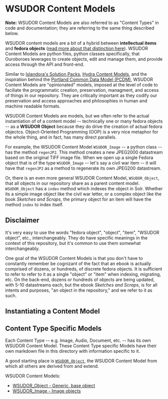 # WSUDOR Content Models

**Note:** WSUDOR Content Models are also referred to as "Content Types" in code and documentation; they are referring to the same thing described below.

WSUDOR content models are a bit of a hybrid between **intellectual items** and **fedora objects** ([read more about that distinction here](fedora_objects.md)).  WSUDOR Content Models are python files, python classes specifically, that Ouroboroes leverages to create objects, edit and manage them, and provide access through the API and front-end.

Similar to [Islandora's Solution Packs](https://wiki.duraspace.org/display/ISLANDORA711/Solution+Packs), [Hydra Content Models](https://wiki.duraspace.org/display/hydra/Hydra+objects%2C+content+models+(cModels)+and+disseminators), and the inspiration behind the [Portland Common Data Model (PCDM)](https://github.com/duraspace/pcdm/wiki), WSUDOR Content Models are "opinionated" models, imposed at the level of code to faciliate the programmatic creation, preservation, managment, and access of things in our repository.  They are critically important as they codify our preservation and access approaches and philosophies in human and machine readable formats.

WSUDOR Content Models are models, but we often refer to the actual instantiation of of a content model -- technically one or many fedora objects -- as a **WSUDOR Object** because they do drive the creation of actual fedora objectcs.  Object-Oriented Programming (OOP) is a very nice metaphor for the whole thing, and in fact, has many direct parallels.  

For example, the WSUDOR Content Model `WSUDOR_Image` -- a python class -- has the method `regenJP2`.  This method creates a new JPEG2000 datastream based on the original TIFF image file.  When we open up a single Fedora object that is of the type `WSUDOR_Image` -- let's say a civil war item -- it will have that `regenJP2` as a method to regenerate its own JPEG200 datastream.

Or, there is an even more general WSUDOR Content Model, `WSUDOR_Object`, that all objects in our repository share as a parent content model.  `WSUDOR_Object` has a `index` method which indexes the object in Solr.  Whether its a simple image object like the civil war letter, or a complex object like the book *Sketches and Scraps*, the primary object for an item will have the method `index` to index itself.  

## Disclaimer

It's very easy to use the words "fedora object", "object", "item", "WSUDOR object", etc., interchangeably.  They do have specific meanings in the context of this repository, but it's common to use them somewhat interchangeably.  

One goal of the WSUDOR Content Models is that you don't have to constantly remember be cognizant of the fact that an ebook is actually comprised of dozens, or hundreds, of discrete fedora objects.  It is sufficient to refer to refer to it as a single "object" or "item" when indexing, migrating, etc.  On the back-end, dozens or hundreds of objects are being updated, with 5-10 datastreams each, but the ebook *Sketches and Scraps*, is for all intents and purposes, "an object in the repository," and we refer to it as such.

## Instantiating a Content Model



## Content Type Specific Models

Each Content Type -- e.g. Image, Audio, Document, etc. -- has its own WSUDOR Content Model.  These Content Type specific Models have their own markdown file in this directory with information specific to it.

A good starting place is [`WSUDOR_Object`](WSUDOR_Object.md), the WSUDOR Content Model from which all others are derived from and extend.

WSUDOR Content Models:

 * [WSUDOR_Object - Generic, base object](WSUDOR_Object.md)
 * [WSUDOR_Image - Image objects](WSUDOR_Image.md)



